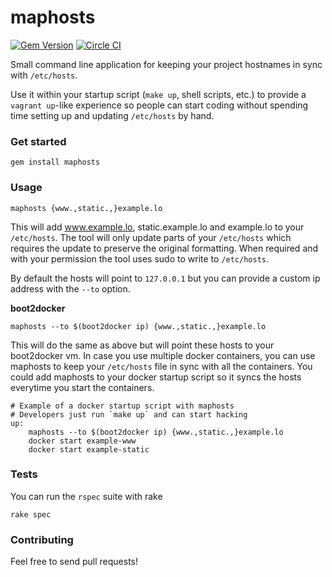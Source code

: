 maphosts
========
[![Gem Version](https://badge.fury.io/rb/maphosts.png)](http://rubygems.org/gems/maphosts)
[![Circle CI](https://circleci.com/gh/mpscholten/maphosts.svg?style=shield)](https://circleci.com/gh/mpscholten/maphosts)

Small command line application for keeping your project hostnames in sync with `/etc/hosts`.

Use it within your startup script (`make up`, shell scripts, etc.) to provide a `vagrant up`-like experience
so people can start coding without spending time setting up and updating `/etc/hosts` by hand.

### Get started ###

    gem install maphosts

### Usage ###

    maphosts {www.,static.,}example.lo


This will add www.example.lo, static.example.lo and example.lo to your `/etc/hosts`. The tool will only update parts of your `/etc/hosts` which requires the update to preserve the original formatting. When required and with your permission the tool uses sudo to write to `/etc/hosts`.

By default the hosts will point to `127.0.0.1` but you can provide a custom ip address with the `--to` option.

**boot2docker**

    maphosts --to $(boot2docker ip) {www.,static.,}example.lo

This will do the same as above but will point these hosts to your boot2docker vm. In case you use multiple docker containers, you can use maphosts to keep your `/etc/hosts` file in sync with all the containers. You could add maphosts to your docker startup script so it syncs the hosts everytime you start the containers.

```make
# Example of a docker startup script with maphosts
# Developers just run `make up` and can start hacking
up:
    maphosts --to $(boot2docker ip) {www.,static.,}example.lo
    docker start example-www
    docker start example-static
```

### Tests ###

You can run the `rspec` suite with rake

    rake spec

### Contributing ###

Feel free to send pull requests!
